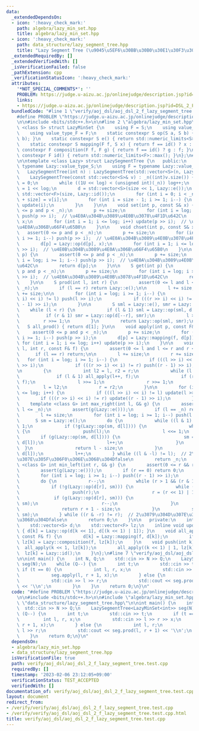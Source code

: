```yaml
---
data:
  _extendedDependsOn:
  - icon: ':heavy_check_mark:'
    path: algebra/lazy_min_set.hpp
    title: algebra/lazy_min_set.hpp
  - icon: ':heavy_check_mark:'
    path: data_structure/lazy_segment_tree.hpp
    title: "Lazy Segment Tree (\u9045\u5EF6\u30BB\u30B0\u30E1\u30F3\u30C8\u6728)"
  _extendedRequiredBy: []
  _extendedVerifiedWith: []
  _isVerificationFailed: false
  _pathExtension: cpp
  _verificationStatusIcon: ':heavy_check_mark:'
  attributes:
    '*NOT_SPECIAL_COMMENTS*': ''
    PROBLEM: https://judge.u-aizu.ac.jp/onlinejudge/description.jsp?id=DSL_2_F
    links:
    - https://judge.u-aizu.ac.jp/onlinejudge/description.jsp?id=DSL_2_F
  bundledCode: "#line 1 \"verify/aoj_dsl/aoj_dsl_2_f_lazy_segment_tree.test.cpp\"\n\
    #define PROBLEM \"https://judge.u-aizu.ac.jp/onlinejudge/description.jsp?id=DSL_2_F\"\
    \n\n#include <bits/stdc++.h>\n\n#line 2 \"algebra/lazy_min_set.hpp\"\n\ntemplate\
    \ <class S> struct LazyMinSet {\n    using F = S;\n    using value_type_S = S;\n\
    \    using value_type_F = F;\n    static constexpr S op(S a, S b) { return std::min(a,\
    \ b); }\n    static constexpr S e() { return std::numeric_limits<S>::max(); }\n\
    \    static constexpr S mapping(F f, S x) { return f == id() ? x : f; }\n    static\
    \ constexpr F composition(F f, F g) { return f == id() ? g : f; }\n    static\
    \ constexpr F id() { return std::numeric_limits<F>::max(); }\n};\n#line 2 \"data_structure/lazy_segment_tree.hpp\"\
    \n\ntemplate <class Lazy> struct LazySegmentTree {\n   public:\n    using S =\
    \ typename Lazy::value_type_S;\n    using F = typename Lazy::value_type_F;\n \
    \   LazySegmentTree(int n) : LazySegmentTree(std::vector<S>(n, Lazy::e())) {}\n\
    \    LazySegmentTree(const std::vector<S>& v) : _n((int)v.size()) {\n        log\
    \ = 0;\n        while ((1U << log) < (unsigned int)(_n)) log++;\n        size\
    \ = 1 << log;\n        d = std::vector<S>(size << 1, Lazy::e());\n        lz =\
    \ std::vector<F>(size, Lazy::id());\n        for (int i = 0; i < _n; i++) d[i\
    \ + size] = v[i];\n        for (int i = size - 1; i >= 1; i--) {\n           \
    \ update(i);\n        }\n    }\n\n    void set(int p, const S& x) {\n        assert(0\
    \ <= p and p < _n);\n        p += size;\n        for (int i = log; i >= 1; i--)\
    \ push(p >> i);  // \u4E0A\u304B\u3089\u4E0B\u3078\u4F1D\u642C\n        d[p] =\
    \ x;\n        for (int i = 1; i <= log; i++) update(p >> i);  // \u4E0B\u304B\u3089\
    \u4E0A\u306B\u66F4\u65B0\n    }\n\n    void chset(int p, const S& x) {\n     \
    \   assert(0 <= p and p < _n);\n        p += size;\n        for (int i = log;\
    \ i >= 1; i--) push(p >> i);  // \u4E0A\u304B\u3089\u4E0B\u3078\u4F1D\u642C\n\
    \        d[p] = Lazy::op(d[p], x);\n        for (int i = 1; i <= log; i++) update(p\
    \ >> i);  // \u4E0B\u304B\u3089\u4E0A\u306B\u66F4\u65B0\n    }\n\n    S operator[](int\
    \ p) {\n        assert(0 <= p and p < _n);\n        p += size;\n        for (int\
    \ i = log; i >= 1; i--) push(p >> i);  // \u4E0A\u304B\u3089\u4E0B\u3078\u4F1D\
    \u642C\n        return d[p];\n    }\n\n    S get(int p) {\n        assert(0 <=\
    \ p and p < _n);\n        p += size;\n        for (int i = log; i >= 1; i--) push(p\
    \ >> i);  // \u4E0A\u304B\u3089\u4E0B\u3078\u4F1D\u642C\n        return d[p];\n\
    \    }\n\n    S prod(int l, int r) {\n        assert(0 <= l and l <= r and r <=\
    \ _n);\n        if (l == r) return Lazy::e();\n\n        l += size;\n        r\
    \ += size;\n\n        for (int i = log; i >= 1; i--) {\n            if (((l >>\
    \ i) << i) != l) push(l >> i);\n            if (((r >> i) << i) != r) push((r\
    \ - 1) >> i);\n        }\n\n        S sml = Lazy::e(), smr = Lazy::e();\n    \
    \    while (l < r) {\n            if (l & 1) sml = Lazy::op(sml, d[l++]);\n  \
    \          if (r & 1) smr = Lazy::op(d[--r], smr);\n            l >>= 1;\n   \
    \         r >>= 1;\n        }\n        return Lazy::op(sml, smr);\n    }\n\n \
    \   S all_prod() { return d[1]; }\n\n    void apply(int p, const F& f) {\n   \
    \     assert(0 <= p and p < _n);\n        p += size;\n        for (int i = log;\
    \ i >= 1; i--) push(p >> i);\n        d[p] = Lazy::mapping(f, d[p]);\n       \
    \ for (int i = 1; i <= log; i++) update(p >> i);\n    }\n\n    void apply(int\
    \ l, int r, const F& f) {\n        assert(0 <= l and l <= r and r <= _n);\n  \
    \      if (l == r) return;\n\n        l += size;\n        r += size;\n\n     \
    \   for (int i = log; i >= 1; i--) {\n            if (((l >> i) << i) != l) push(l\
    \ >> i);\n            if (((r >> i) << i) != r) push((r - 1) >> i);\n        }\n\
    \n        {\n            int l2 = l, r2 = r;\n            while (l < r) {\n  \
    \              if (l & 1) all_apply(l++, f);\n                if (r & 1) all_apply(--r,\
    \ f);\n                l >>= 1;\n                r >>= 1;\n            }\n   \
    \         l = l2;\n            r = r2;\n        }\n\n        for (int i = 1; i\
    \ <= log; i++) {\n            if (((l >> i) << i) != l) update(l >> i);\n    \
    \        if (((r >> i) << i) != r) update((r - 1) >> i);\n        }\n    }\n\n\
    \    template <class G> int max_right(int l, G& g) {\n        assert(0 <= l &&\
    \ l <= _n);\n        assert(g(Lazy::e()));\n        if (l == _n) return _n;\n\
    \        l += size;\n        for (int i = log; i >= 1; i--) push(l >> i);\n  \
    \      S sm = Lazy::e();\n        do {\n            while ((l & 1) == 0) l >>=\
    \ 1;\n            if (!g(Lazy::op(sm, d[l]))) {\n                while (l < size)\
    \ {\n                    push(l);\n                    l <<= 1;\n            \
    \        if (g(Lazy::op(sm, d[l]))) {\n                        sm = Lazy::op(sm,\
    \ d[l]);\n                        l++;\n                    }\n              \
    \  }\n                return l - size;\n            }\n            sm = Lazy::op(sm,\
    \ d[l]);\n            l++;\n        } while ((l & -l) != l);  // 2\u3079\u304D\
    \u307E\u305F\u306F0\u306E\u3068\u304Dfalse\n        return _n;\n    }\n\n    template\
    \ <class G> int min_left(int r, G& g) {\n        assert(0 <= r && r <= _n);\n\
    \        assert(g(Lazy::e()));\n        if (r == 0) return 0;\n        r += size;\n\
    \        for (int i = log; i >= 1; i--) push((r - 1) >> i);\n        S sm = Lazy::e();\n\
    \        do {\n            r--;\n            while (r > 1 && (r & 1)) r >>= 1;\n\
    \            if (!g(Lazy::op(d[r], sm))) {\n                while (r < size) {\n\
    \                    push(r);\n                    r = (r << 1) | 1;\n       \
    \             if (g(Lazy::op(d[r], sm))) {\n                        sm = Lazy::op(d[r],\
    \ sm);\n                        r--;\n                    }\n                }\n\
    \                return r + 1 - size;\n            }\n            sm = Lazy::op(d[r],\
    \ sm);\n        } while ((r & -r) != r);  // 2\u3079\u304D\u307E\u305F\u306F0\u306E\
    \u3068\u304Dfalse\n        return 0;\n    }\n\n   private:\n    int _n, log, size;\n\
    \    std::vector<S> d;\n    std::vector<F> lz;\n    inline void update(int k)\
    \ { d[k] = Lazy::op(d[k << 1], d[(k << 1) | 1]); }\n    void all_apply(int k,\
    \ const F& f) {\n        d[k] = Lazy::mapping(f, d[k]);\n        if (k < size)\
    \ lz[k] = Lazy::composition(f, lz[k]);\n    }\n    void push(int k) {\n      \
    \  all_apply(k << 1, lz[k]);\n        all_apply((k << 1) | 1, lz[k]);\n      \
    \  lz[k] = Lazy::id();\n    }\n};\n#line 7 \"verify/aoj_dsl/aoj_dsl_2_f_lazy_segment_tree.test.cpp\"\
    \n\nint main() {\n    int N, Q;\n    std::cin >> N >> Q;\n    LazySegmentTree<LazyMinSet<int>>\
    \ seg(N);\n    while (Q--) {\n        int t;\n        std::cin >> t;\n       \
    \ if (t == 0) {\n            int l, r, x;\n            std::cin >> l >> r >> x;\n\
    \            seg.apply(l, r + 1, x);\n        } else {\n            int l, r;\n\
    \            std::cin >> l >> r;\n            std::cout << seg.prod(l, r + 1)\
    \ << '\\n';\n        }\n    }\n    return 0;\n}\n"
  code: "#define PROBLEM \"https://judge.u-aizu.ac.jp/onlinejudge/description.jsp?id=DSL_2_F\"\
    \n\n#include <bits/stdc++.h>\n\n#include \"algebra/lazy_min_set.hpp\"\n#include\
    \ \"data_structure/lazy_segment_tree.hpp\"\n\nint main() {\n    int N, Q;\n  \
    \  std::cin >> N >> Q;\n    LazySegmentTree<LazyMinSet<int>> seg(N);\n    while\
    \ (Q--) {\n        int t;\n        std::cin >> t;\n        if (t == 0) {\n   \
    \         int l, r, x;\n            std::cin >> l >> r >> x;\n            seg.apply(l,\
    \ r + 1, x);\n        } else {\n            int l, r;\n            std::cin >>\
    \ l >> r;\n            std::cout << seg.prod(l, r + 1) << '\\n';\n        }\n\
    \    }\n    return 0;\n}\n"
  dependsOn:
  - algebra/lazy_min_set.hpp
  - data_structure/lazy_segment_tree.hpp
  isVerificationFile: true
  path: verify/aoj_dsl/aoj_dsl_2_f_lazy_segment_tree.test.cpp
  requiredBy: []
  timestamp: '2023-02-06 23:12:05+09:00'
  verificationStatus: TEST_ACCEPTED
  verifiedWith: []
documentation_of: verify/aoj_dsl/aoj_dsl_2_f_lazy_segment_tree.test.cpp
layout: document
redirect_from:
- /verify/verify/aoj_dsl/aoj_dsl_2_f_lazy_segment_tree.test.cpp
- /verify/verify/aoj_dsl/aoj_dsl_2_f_lazy_segment_tree.test.cpp.html
title: verify/aoj_dsl/aoj_dsl_2_f_lazy_segment_tree.test.cpp
---
```

